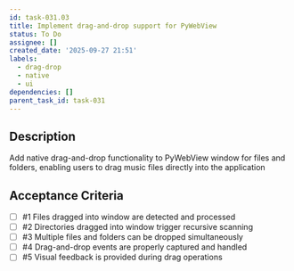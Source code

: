 ```yaml
---
id: task-031.03
title: Implement drag-and-drop support for PyWebView
status: To Do
assignee: []
created_date: '2025-09-27 21:51'
labels:
  - drag-drop
  - native
  - ui
dependencies: []
parent_task_id: task-031
---
```


## Description

Add native drag-and-drop functionality to PyWebView window for files and folders, enabling users to drag music files directly into the application

## Acceptance Criteria
<!-- AC:BEGIN -->
- [ ] #1 Files dragged into window are detected and processed
- [ ] #2 Directories dragged into window trigger recursive scanning
- [ ] #3 Multiple files and folders can be dropped simultaneously
- [ ] #4 Drag-and-drop events are properly captured and handled
- [ ] #5 Visual feedback is provided during drag operations
<!-- AC:END -->

